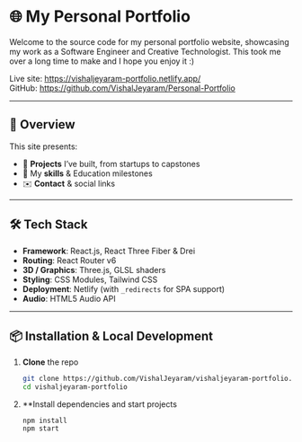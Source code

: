 # 🌐 My Personal Portfolio

Welcome to the source code for my personal portfolio website, showcasing my work as a Software Engineer and Creative Technologist. This took me over a long time to make and I hope you enjoy it :)

Live site: https://vishaljeyaram-portfolio.netlify.app/  
GitHub: https://github.com/VishalJeyaram/Personal-Portfolio

---

## 🚀 Overview

This site presents:
- 📂 **Projects** I’ve built, from startups to capstones  
- 📖 My **skills** & Education milestones  
- ✉️ **Contact** & social links

---

## 🛠 Tech Stack

- **Framework**: React.js, React Three Fiber & Drei  
- **Routing**: React Router v6  
- **3D / Graphics**: Three.js, GLSL shaders  
- **Styling**: CSS Modules, Tailwind CSS  
- **Deployment**: Netlify (with `_redirects` for SPA support)  
- **Audio**: HTML5 Audio API  
---

## 📦 Installation & Local Development

1. **Clone** the repo  
   ```bash
   git clone https://github.com/VishalJeyaram/vishaljeyaram-portfolio.git
   cd vishaljeyaram-portfolio
   ```
2. **Install dependencies and start projects
   ```
   npm install
   npm start
